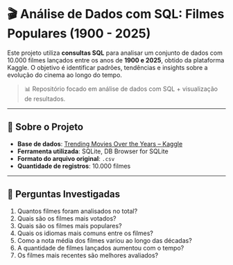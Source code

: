 # 🎬 Análise de Dados com SQL: Filmes Populares (1900 - 2025)

Este projeto utiliza **consultas SQL** para analisar um conjunto de dados com 10.000 filmes lançados entre os anos de **1900 e 2025**, obtido da plataforma Kaggle. O objetivo é identificar padrões, tendências e insights sobre a evolução do cinema ao longo do tempo.

> 📊 Repositório focado em análise de dados com SQL + visualização de resultados.

---

## 📌 Sobre o Projeto

- **Base de dados**: [Trending Movies Over the Years – Kaggle](https://www.kaggle.com/datasets/amitksingh2103/trending-movies-over-the-years)
- **Ferramenta utilizada**: SQLite, DB Browser for SQLite
- **Formato do arquivo original**: `.csv`
- **Quantidade de registros**: 10.000 filmes

---

## 🧪 Perguntas Investigadas

1. Quantos filmes foram analisados no total?
2. Quais são os filmes mais votados?
3. Quais são os filmes mais populares?
4. Quais os idiomas mais comuns entre os filmes?
5. Como a nota média dos filmes variou ao longo das décadas?
6. A quantidade de filmes lançados aumentou com o tempo?
7. Os filmes mais recentes são melhores avaliados?
